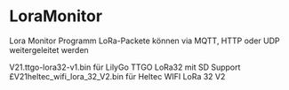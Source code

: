 # LoraMonitor
Lora Monitor Programm
LoRa-Packete können via MQTT, HTTP oder UDP weitergeleitet werden

V21.ttgo-lora32-v1.bin für LilyGo TTGO LoRa32 mit SD Support
£V21heltec_wifi_lora_32_V2.bin für Heltec WIFI LoRa 32 V2 
